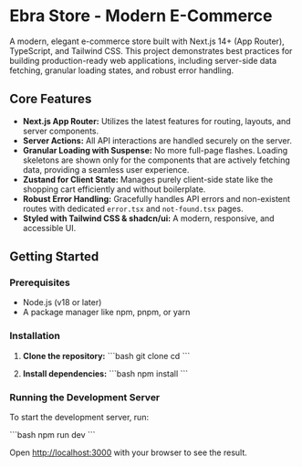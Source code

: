 # Ebra Store - Modern E-Commerce

A modern, elegant e-commerce store built with Next.js 14+ (App Router), TypeScript, and Tailwind CSS. This project demonstrates best practices for building production-ready web applications, including server-side data fetching, granular loading states, and robust error handling.

## Core Features

-   **Next.js App Router:** Utilizes the latest features for routing, layouts, and server components.
-   **Server Actions:** All API interactions are handled securely on the server.
-   **Granular Loading with Suspense:** No more full-page flashes. Loading skeletons are shown only for the components that are actively fetching data, providing a seamless user experience.
-   **Zustand for Client State:** Manages purely client-side state like the shopping cart efficiently and without boilerplate.
-   **Robust Error Handling:** Gracefully handles API errors and non-existent routes with dedicated `error.tsx` and `not-found.tsx` pages.
-   **Styled with Tailwind CSS & shadcn/ui:** A modern, responsive, and accessible UI.

## Getting Started

### Prerequisites

-   Node.js (v18 or later)
-   A package manager like npm, pnpm, or yarn

### Installation

1.  **Clone the repository:**
  \`\`\`bash
  git clone <repository-url>
  cd <repository-directory>
  \`\`\`

2.  **Install dependencies:**
  \`\`\`bash
  npm install
  \`\`\`

### Running the Development Server

To start the development server, run:

\`\`\`bash
npm run dev
\`\`\`

Open [http://localhost:3000](http://localhost:3000) with your browser to see the result.
